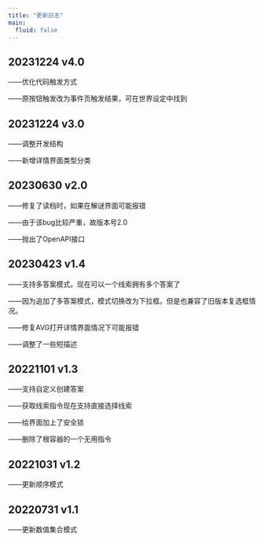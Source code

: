 ```yaml
---
title: "更新日志"
main:
  fluid: false
---
```


## 20231224 v4.0

——优化代码触发方式

——原按钮触发改为事件页触发结果，可在世界设定中找到

## 20231224 v3.0

——调整开发结构

——新增详情界面类型分类

## 20230630 v2.0

——修复了读档时，如果在解谜界面可能报错

——由于该bug比较严重，故版本号2.0

——抛出了OpenAPI接口

## 20230423 v1.4

——支持多答案模式。现在可以一个线索拥有多个答案了

——因为追加了多答案模式，模式切换改为下拉框。但是也兼容了旧版本复选框情况。

——修复AVG打开详情界面情况下可能报错

——调整了一些短描述

## 20221101 v1.3

——支持自定义创建答案

——获取线索指令现在支持直接选择线索

——给界面加上了安全锁

——删除了根容器的一个无用指令

## 20221031 v1.2

——更新顺序模式

## 20220731 v1.1

——更新数值集合模式